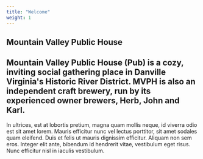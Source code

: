```yaml
---
title: "Welcome"
weight: 1
---
```

## Mountain Valley Public House

Mountain Valley Public House (Pub) is a cozy, inviting social gathering place in Danville Virginia's Historic River 
District. MVPH is also an independent craft brewery, run by its experienced owner brewers, Herb, John and Karl.
----

In ultrices, est at lobortis pretium, magna quam mollis neque, id viverra odio est sit amet lorem. Mauris efficitur nunc vel lectus porttitor, sit amet sodales quam eleifend. Duis et felis ut mauris dignissim efficitur. Aliquam non sem eros. Integer elit ante, bibendum id hendrerit vitae, vestibulum eget risus. Nunc efficitur nisl in iaculis vestibulum.

